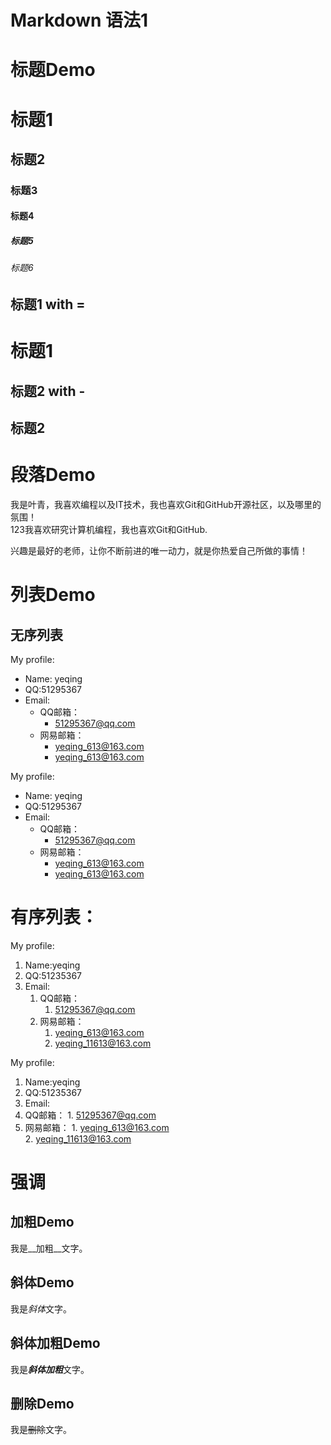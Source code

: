 # Markdown 语法1

# 标题Demo
# 标题1
## 标题2
### 标题3
#### 标题4
##### 标题5
###### 标题6


## 标题1 with =
标题1
===

## 标题2 with -
标题2
---



# 段落Demo

我是叶青，我喜欢编程以及IT技术，我也喜欢Git和GitHub开源社区，以及哪里的氛围！  
123我喜欢研究计算机编程，我也喜欢Git和GitHub.

兴趣是最好的老师，让你不断前进的唯一动力，就是你热爱自己所做的事情！

# 列表Demo

## 无序列表
My profile:
- Name: yeqing
- QQ:51295367
- Email:
  - QQ邮箱：
    - 51295367@qq.com
  - 网易邮箱：
	- yeqing_613@163.com
    - yeqing_613@163.com

My profile:
* Name: yeqing
* QQ:51295367
* Email:
  * QQ邮箱：
    * 51295367@qq.com
  * 网易邮箱：
	* yeqing_613@163.com
    * yeqing_613@163.com 

# 有序列表：

My profile:
1. Name:yeqing
2. QQ:51235367
3. Email:  
    1. QQ邮箱：  
        1. 51295367@qq.com  
    2. 网易邮箱：  
        1. yeqing_613@163.com  
	    2. yeqing_11613@163.com

My profile:
1. Name:yeqing
3. QQ:51235367
2. Email:
  1. QQ邮箱：
    1. 51295367@qq.com
  2. 网易邮箱：
    1. yeqing_613@163.com  
	2. yeqing_11613@163.com


# 强调

## 加粗Demo

我是__加粗__文字。

## 斜体Demo

我是*斜体*文字。

## 斜体加粗Demo

我是***斜体加粗***文字。

## 删除Demo

我是~~删除~~文字。